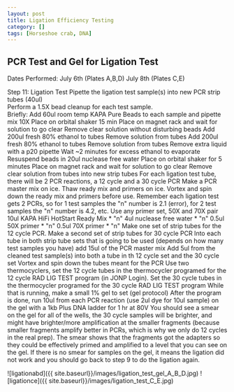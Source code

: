 ```yaml
---
layout: post
title: Ligation Efficiency Testing
category: []
tags: [Horseshoe crab, DNA]
---
```

## PCR Test and Gel for Ligation Test
Dates Performed: July 6th (Plates A,B,D) July 8th (Plates C,E)

  Step 11: Ligation Test
  Pipette the ligation test sample(s) into new PCR strip tubes (40ul)\
  Perform a 1.5X bead cleanup for each test sample.\
  Briefly:
  Add 60ul room temp KAPA Pure Beads to each sample and pipette mix 10X
  Place on orbital shaker 15 min
  Place on magnet rack and wait for solution to go clear
  Remove clear solution without disturbing beads
  Add 200ul fresh 80% ethanol to tubes
Remove solution from tubes
Add 200ul fresh 80% ethanol to tubes
Remove solution from tubes
Remove extra liquid with a p20 pipette
Wait ~2 minutes for excess ethanol to evaporate
Resuspend beads in 20ul nuclease free water
Place on orbital shaker for 5 minutes
Place on magnet rack and wait for solution to go clear
Remove clear solution from tubes into new strip tubes
For each ligation test tube, there will be 2 PCR reactions, a 12 cycle and a 30 cycle PCR
Make a PCR master mix on ice. Thaw ready mix and primers on ice. Vortex and spin down the ready mix and primers before use. Remember each ligation test gets 2 PCRs, so for 1 test samples the "n" number is 2.1 (error), for 2 test samples the "n" number is 4.2, etc. Use any primer set, 50X and 70X pair
10ul KAPA HiFi HotStart Ready Mix * "n"
4ul nuclease free water * "n"
0.5ul 50X primer * "n"
0.5ul 70X primer * "n"
Make one set of strip tubes for the 12 cycle PCR. Make a second set of strip tubes for 30 cycle PCR
Into each tube in both strip tube sets that is going to be used (depends on how many test samples you have) add 15ul of the PCR master mix
Add 5ul from the cleaned test sample(s) into both a tube in th 12 cycle set and the 30 cycle set
Vortex and spin down the tubes meant for the PCR
Use two thermocyclers, set the 12 cycle tubes in the thermocycler programed for the 12 cycle RAD LIG TEST program (in JONP Login). Set the 30 cycle tubes in the thermocycler programed for the 30 cycle RAD LIG TEST program
While that is running, make a small 1% gel to set (gel protocol)
After the program is done, run 10ul from each PCR reaction (use 2ul dye for 10ul sample) on the gel with a 1kb Plus DNA ladder for 1 hr at 80V
You should see a smear on the gel for all of the wells, the 30 cycle samples will be brighter, and might have brighter/more amplification at the smaller fragments (because smaller fragments amplify better in PCRs, which is why we only do 12 cycles in the real prep). The smear shows that the fragments got the adapters so they could be effectively primed and amplified to a level that you can see on the gel. If there is no smear for samples on the gel, it means the ligation did not work and you should go back to step 9 to do the ligation again.

![ligationabd]({{ site.baseurl}}/images/ligation_test_gel_A_B_D.jpg)
![ligationce]({{ site.baseurl}}/images/ligation_test_C_E.jpg)
